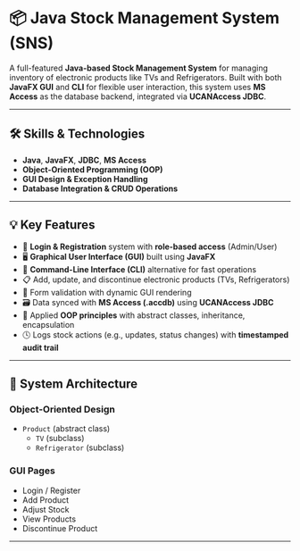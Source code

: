 # 📦 Java Stock Management System (SNS)

A full-featured **Java-based Stock Management System** for managing inventory of electronic products like TVs and Refrigerators. Built with both **JavaFX GUI** and **CLI** for flexible user interaction, this system uses **MS Access** as the database backend, integrated via **UCANAccess JDBC**.

---

## 🛠️ Skills & Technologies

- **Java**, **JavaFX**, **JDBC**, **MS Access**
- **Object-Oriented Programming (OOP)**
- **GUI Design & Exception Handling**
- **Database Integration & CRUD Operations**

---

## 💡 Key Features

- 🔐 **Login & Registration** system with **role-based access** (Admin/User)
- 🖥️ **Graphical User Interface (GUI)** built using **JavaFX**
- 🧾 **Command-Line Interface (CLI)** alternative for fast operations
- 📋 Add, update, and discontinue electronic products (TVs, Refrigerators)
- 📁 Form validation with dynamic GUI rendering
- 🗃️ Data synced with **MS Access (.accdb)** using **UCANAccess JDBC**
- 🧠 Applied **OOP principles** with abstract classes, inheritance, encapsulation
- 🕓 Logs stock actions (e.g., updates, status changes) with **timestamped audit trail**

---

## 🧩 System Architecture

### Object-Oriented Design

- `Product` (abstract class)
  - `TV` (subclass)
  - `Refrigerator` (subclass)

### GUI Pages

- Login / Register
- Add Product
- Adjust Stock
- View Products
- Discontinue Product

---


